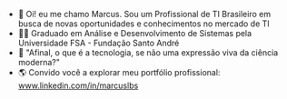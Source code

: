 - 👋 Oi! eu me chamo Marcus. Sou um Profissional de TI Brasileiro em busca de novas oportunidades e conhecimentos no mercado de TI
- 👨‍🎓 Graduado em Análise e Desenvolvimento de Sistemas pela Universidade FSA - Fundação Santo André
- 💬 "Afinal, o que é a tecnologia, se não uma expressão viva da ciência moderna?"
- 🌎 Convido você a explorar meu portfólio profissional: www.linkedin.com/in/marcuslbs

<!---
marcusbsilva/marcusbsilva is a ✨ special ✨ repository because its `README.md` (this file) appears on your GitHub profile.
You can click the Preview link to take a look at your changes.
--->
